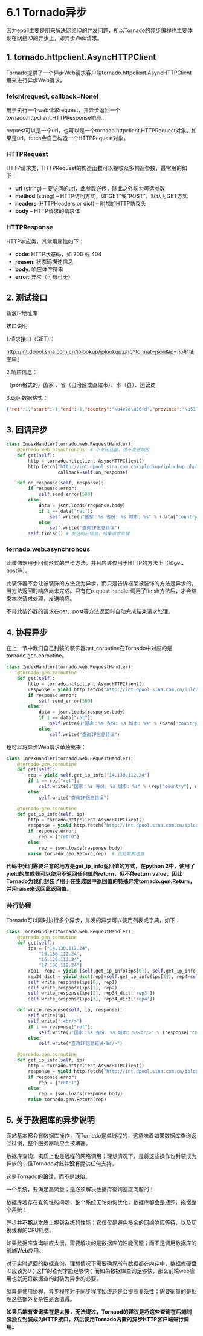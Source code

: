 # 6.1 Tornado异步

因为epoll主要是用来解决网络IO的并发问题，所以Tornado的异步编程也主要体现在网络IO的异步上，即异步Web请求。

## 1. tornado.httpclient.AsyncHTTPClient

Tornado提供了一个异步Web请求客户端tornado.httpclient.AsyncHTTPClient用来进行异步Web请求。

### fetch(request, callback=None)

用于执行一个web请求request，并异步返回一个tornado.httpclient.HTTPResponse响应。

request可以是一个url，也可以是一个tornado.httpclient.HTTPRequest对象。如果是url，fetch会自己构造一个HTTPRequest对象。

### HTTPRequest

HTTP请求类，HTTPRequest的构造函数可以接收众多构造参数，最常用的如下：

+ **url** (string) – 要访问的url，此参数必传，除此之外均为可选参数
+ **method** (string) – HTTP访问方式，如“GET”或“POST”，默认为GET方式
+ **headers** (HTTPHeaders or dict) – 附加的HTTP协议头
+ **body** – HTTP请求的请求体

### HTTPResponse

HTTP响应类，其常用属性如下：

+ **code**: HTTP状态码，如 200 或 404
+ **reason**: 状态码描述信息
+ **body**: 响应体字符串
+ **error**: 异常（可有可无）

## 2. 测试接口

新浪IP地址库

接口说明

1.请求接口（GET）：

http://int.dpool.sina.com.cn/iplookup/iplookup.php?format=json&ip=[ip地址字串]

2.响应信息：

（json格式的）国家 、省（自治区或直辖市）、市（县）、运营商

3.返回数据格式：
```json
{"ret":1,"start":-1,"end":-1,"country":"\u4e2d\u56fd","province":"\u5317\u4eac","city":"\u5317\u4eac","district":"","isp":"","type":"","desc":""}
```

## 3. 回调异步

```python
class IndexHandler(tornado.web.RequestHandler):
    @tornado.web.asynchronous  # 不关闭连接，也不发送响应
    def get(self):
        http = tornado.httpclient.AsyncHTTPClient()
        http.fetch("http://int.dpool.sina.com.cn/iplookup/iplookup.php?format=json&ip=14.130.112.24",
                   callback=self.on_response)

    def on_response(self, response):
        if response.error:
            self.send_error(500)
        else:
            data = json.loads(response.body)
            if 1 == data["ret"]:
                self.write(u"国家：%s 省份: %s 城市: %s" % (data["country"], data["province"], data["city"]))
            else:
                self.write("查询IP信息错误")
        self.finish() # 发送响应信息，结束请求处理
```

### tornado.web.asynchronous

此装饰器用于回调形式的异步方法，并且应该仅用于HTTP的方法上（如get、post等）。

此装饰器不会让被装饰的方法变为异步，而只是告诉框架被装饰的方法是异步的，当方法返回时响应尚未完成。只有在request handler调用了finish方法后，才会结束本次请求处理，发送响应。

不带此装饰器的请求在get、post等方法返回时自动完成结束请求处理。

## 4. 协程异步

在上一节中我们自己封装的装饰器get_coroutine在Tornado中对应的是tornado.gen.coroutine。

```python
class IndexHandler(tornado.web.RequestHandler):
    @tornado.gen.coroutine
    def get(self):
        http = tornado.httpclient.AsyncHTTPClient()
        response = yield http.fetch("http://int.dpool.sina.com.cn/iplookup/iplookup.php?format=json&ip=14.130.112.24")
        if response.error:
            self.send_error(500)
        else:
            data = json.loads(response.body)
            if 1 == data["ret"]:
                self.write(u"国家：%s 省份: %s 城市: %s" % (data["country"], data["province"], data["city"]))
            else:
                self.write("查询IP信息错误")
```

也可以将异步Web请求单独出来：
```python
class IndexHandler(tornado.web.RequestHandler):
    @tornado.gen.coroutine
    def get(self):
        rep = yield self.get_ip_info("14.130.112.24")
        if 1 == rep["ret"]:
            self.write(u"国家：%s 省份: %s 城市: %s" % (rep["country"], rep["province"], rep["city"]))
        else:
            self.write("查询IP信息错误")

    @tornado.gen.coroutine
    def get_ip_info(self, ip):
        http = tornado.httpclient.AsyncHTTPClient()
        response = yield http.fetch("http://int.dpool.sina.com.cn/iplookup/iplookup.php?format=json&ip=" + ip)
        if response.error:
            rep = {"ret:0"}
        else:
            rep = json.loads(response.body)
        raise tornado.gen.Return(rep)  # 此处需要注意
```
**代码中我们需要注意的地方是get\_ip\_info返回值的方式，在python 2中，使用了yield的生成器可以使用不返回任何值的return，但不能return value，因此Tornado为我们封装了用于在生成器中返回值的特殊异常tornado.gen.Return，并用raise来返回此返回值。**

### 并行协程

Tornado可以同时执行多个异步，并发的异步可以使用列表或字典，如下：

```python
class IndexHandler(tornado.web.RequestHandler):
    @tornado.gen.coroutine
    def get(self):
        ips = ["14.130.112.24",
            "15.130.112.24",
            "16.130.112.24",
            "17.130.112.24"]
        rep1, rep2 = yield [self.get_ip_info(ips[0]), self.get_ip_info(ips[1])]
        rep34_dict = yield dict(rep3=self.get_ip_info(ips[2]), rep4=self.get_ip_info(ips[3]))
        self.write_response(ips[0], rep1)
        self.write_response(ips[1], rep2)
        self.write_response(ips[2], rep34_dict['rep3'])
        self.write_response(ips[3], rep34_dict['rep4'])

    def write_response(self, ip, response):
        self.write(ip)
        self.write(":<br/>")
        if 1 == response["ret"]:
            self.write(u"国家：%s 省份: %s 城市: %s<br/>" % (response["country"], response["province"], response["city"]))
        else:
            self.write("查询IP信息错误<br/>")

    @tornado.gen.coroutine
    def get_ip_info(self, ip):
        http = tornado.httpclient.AsyncHTTPClient()
        response = yield http.fetch("http://int.dpool.sina.com.cn/iplookup/iplookup.php?format=json&ip=" + ip)
        if response.error:
            rep = {"ret:1"}
        else:
            rep = json.loads(response.body)
        raise tornado.gen.Return(rep)
```

## 5. 关于数据库的异步说明

网站基本都会有数据库操作，而Tornado是单线程的，这意味着如果数据库查询返回过慢，整个服务器响应会被堵塞。

数据库查询，实质上也是远程的网络调用；理想情况下，是将这些操作也封装成为异步的；但Tornado对此并**没有**提供任何支持。

这是Tornado的**设计**，而不是缺陷。

一个系统，要满足高流量；是必须解决数据库查询速度问题的！

数据库若存在查询性能问题，整个系统无论如何优化，数据库都会是瓶颈，拖慢整个系统！

异步并**不能**从本质上提到系统的性能；它仅仅是避免多余的网络响应等待，以及切换线程的CPU耗费。

如果数据库查询响应太慢，需要解决的是数据库的性能问题；而不是调用数据库的前端Web应用。

对于实时返回的数据查询，理想情况下需要确保所有数据都在内存中，数据库硬盘IO应该为0；这样的查询才能足够快；而如果数据库查询足够快，那么前端web应用也就无将数据查询封装为异步的必要。

就算是使用协程，异步程序对于同步程序始终还是会提高复杂性；需要衡量的是处理这些额外复杂性是否值得。

**如果后端有查询实在是太慢，无法绕过，Tornaod的建议是将这些查询在后端封装独立封装成为HTTP接口，然后使用Tornado内置的异步HTTP客户端进行调用。**
